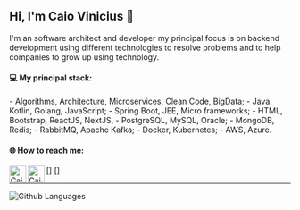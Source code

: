 <h2>Hi, I'm Caio Vinicius 👋</h2>

I'm an software architect and developer my principal focus is on backend development using different technologies to resolve problems and to help companies to grow up using technology.

<h4>💻 My principal stack:</h4>
- Algorithms, Architecture, Microservices, Clean Code, BigData;
- Java, Kotlin, Golang, JavaScript;
- Spring Boot, JEE, Micro frameworks;
- HTML, Bootstrap, ReactJS, NextJS,
- PostgreSQL, MySQL, Oracle;
- MongoDB, Redis;
- RabbitMQ, Apache Kafka;
- Docker, Kubernetes;
- AWS, Azure.

<h4>🌐 How to reach me:</h4>

[<img align="left" alt="Caio Vinicius@LinkedIn" width="30px" src="https://cdn.jsdelivr.net/npm/simple-icons@v3/icons/linkedin.svg">]
[<img align="left" alt="Caio Vinicius@Blog" width="30px" src="https://cdn.jsdelivr.net/npm/simple-icons@v3/icons/wordpress.svg">]

<hr />

![Github Languages](https://github-readme-stats.vercel.app/api/top-langs/?username=cvinicius987&&exclude_repo=frontend,curso-sistemas-web-com-spring-javascript-bootstrap&layout=compact&count_private=true)
